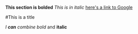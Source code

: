 **This section is bolded**
*This is in italic*
[here's a link to Google](http://google.com)

#This is a title

_I **can** combine bold_ and **italic**


